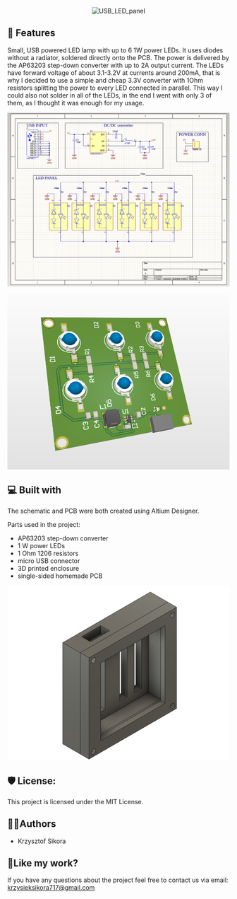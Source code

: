 <p align="center"><img src="https://socialify.git.ci/411568/USB_LED_panel/image?description=1&name=1&pattern=Circuit+Board&theme=Dark" alt="USB_LED_panel" width="640" height="320" /></p>


<h2>🧐 Features</h2>

Small, USB powered LED lamp with up to 6 1W power LEDs. It uses diodes without a radiator, soldered directly onto the PCB. 
The power is delivered by the AP63203 step-down converter with up to 2A output current. The LEDs have forward voltage of about 3.1-3.2V at currents around 200mA, 
that is why I decided to use a simple and cheap 3.3V converter with 1Ohm resistors splitting the power to every LED connected in parallel. 
This way I could also not solder in all of the LEDs, in the end I went with only 3 of them, as I thought it was enough for my usage.

![schematic](/Docs/schematic.PNG)

![pcb](/Docs/3dview.PNG)

<h2>💻 Built with</h2>

The schematic and PCB were both created using Altium Designer.

Parts used in the project:

*  AP63203 step-down converter
*  1 W power LEDs
*  1 Ohm 1206 resistors
*  micro USB connector
*  3D printed enclosure
*  single-sided homemade PCB

![image](/Docs/case.PNG)

<h2>🛡️ License:</h2>

This project is licensed under the MIT License.

<h2> 🙋‍♂️Authors </h2>

- Krzysztof Sikora

<h2>💖Like my work?</h2>

If you have any questions about the project feel free to contact us via email: krzysieksikora717@gmail.com